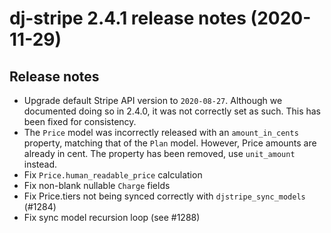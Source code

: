 # dj-stripe 2.4.1 release notes (2020-11-29)

## Release notes

-   Upgrade default Stripe API version to `2020-08-27`. Although we documented doing so
    in 2.4.0, it was not correctly set as such. This has been fixed for consistency.
-   The `Price` model was incorrectly released with an `amount_in_cents` property,
    matching that of the `Plan` model. However, Price amounts are already in cent. The
    property has been removed, use `unit_amount` instead.
-   Fix `Price.human_readable_price` calculation
-   Fix non-blank nullable `Charge` fields
-   Fix Price.tiers not being synced correctly with `djstripe_sync_models` (#1284)
-   Fix sync model recursion loop (see #1288)
